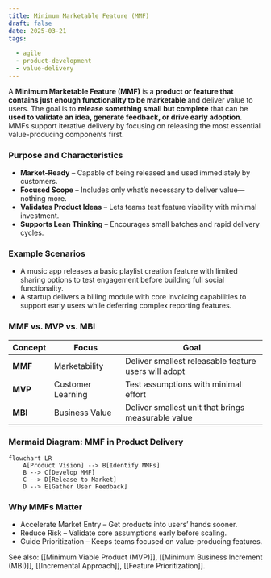 ```yaml
---
title: Minimum Marketable Feature (MMF)  
draft: false
date: 2025-03-21  
tags:  
    
  - agile  
  - product-development  
  - value-delivery  
---
```


A **Minimum Marketable Feature (MMF)** is a **product or feature that contains just enough functionality to be marketable** and deliver value to users. The goal is to **release something small but complete** that can be **used to validate an idea, generate feedback, or drive early adoption**. MMFs support iterative delivery by focusing on releasing the most essential value-producing components first.

### **Purpose and Characteristics**
- **Market-Ready** – Capable of being released and used immediately by customers.
- **Focused Scope** – Includes only what’s necessary to deliver value—nothing more.
- **Validates Product Ideas** – Lets teams test feature viability with minimal investment.
- **Supports Lean Thinking** – Encourages small batches and rapid delivery cycles.

### **Example Scenarios**
- A music app releases a basic playlist creation feature with limited sharing options to test engagement before building full social functionality.
- A startup delivers a billing module with core invoicing capabilities to support early users while deferring complex reporting features.

### **MMF vs. MVP vs. MBI**
| Concept | Focus              | Goal                                      |
|--------|--------------------|-------------------------------------------|
| **MMF** | Marketability      | Deliver smallest releasable feature users will adopt |
| **MVP** | Customer Learning  | Test assumptions with minimal effort      |
| **MBI** | Business Value     | Deliver smallest unit that brings measurable value |

### **Mermaid Diagram: MMF in Product Delivery**
```mermaid
flowchart LR
    A[Product Vision] --> B[Identify MMFs]
    B --> C[Develop MMF]
    C --> D[Release to Market]
    D --> E[Gather User Feedback]
```

### Why MMFs Matter

- Accelerate Market Entry – Get products into users’ hands sooner.
- Reduce Risk – Validate core assumptions early before scaling.
- Guide Prioritization – Keeps teams focused on value-producing features.

See also: [[Minimum Viable Product (MVP)]], [[Minimum Business Increment (MBI)]], [[Incremental Approach]], [[Feature Prioritization]].